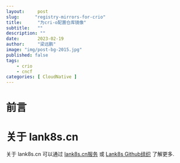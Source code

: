 ```yaml
---
layout:     post 
slug:      "registry-mirrors-for-crio"
title:      "为cri-o配置仓库镜像"
subtitle:   ""
description: ""
date:       2023-02-19
author:     "梁远鹏"
image: "img/post-bg-2015.jpg"
published: false
tags:
    - crio 
    - cncf
categories: [ CloudNative ]
---
```


# 前言 

# 关于 lank8s.cn

关于 lank8s.cn 可以通过 [lank8s.cn服务](https://liangyuanpeng.com/post/cncf-kubernetes/service-lank8s.cn/) 或 [Lank8s Github组织](https://github.com/lank8s) 了解更多.

